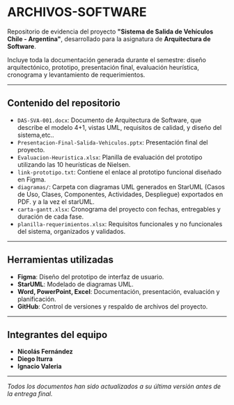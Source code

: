 # ARCHIVOS-SOFTWARE

Repositorio de evidencia del proyecto **"Sistema de Salida de Vehículos Chile - Argentina"**, desarrollado para la asignatura de **Arquitectura de Software**.

Incluye toda la documentación generada durante el semestre: diseño arquitectónico, prototipo, presentación final, evaluación heurística, cronograma y levantamiento de requerimientos.

---

## Contenido del repositorio

- `DAS-SVA-001.docx`: Documento de Arquitectura de Software, que describe el modelo 4+1, vistas UML, requisitos de calidad, y diseño del sistema,etc..
- `Presentacion-Final-Salida-Vehiculos.pptx`: Presentación final del proyecto.
- `Evaluacion-Heuristica.xlsx`: Planilla de evaluación del prototipo utilizando las 10 heurísticas de Nielsen.
- `link-prototipo.txt`: Contiene el enlace al prototipo funcional diseñado en Figma.
- `diagramas/`: Carpeta con diagramas UML generados en StarUML (Casos de Uso, Clases, Componentes, Actividades, Despliegue) exportados en PDF. y a la vez el starUML.
- `carta-gantt.xlsx`: Cronograma del proyecto con fechas, entregables y duración de cada fase.
- `planilla-requerimientos.xlsx`: Requisitos funcionales y no funcionales del sistema, organizados y validados.

---

## Herramientas utilizadas

- **Figma**: Diseño del prototipo de interfaz de usuario.
- **StarUML**: Modelado de diagramas UML.
- **Word, PowerPoint, Excel**: Documentación, presentación, evaluación y planificación.
- **GitHub**: Control de versiones y respaldo de archivos del proyecto.

---

## Integrantes del equipo

- **Nicolás Fernández** 
- **Diego Iturra**
- **Ignacio Valeria** 

---

 *Todos los documentos han sido actualizados a su última versión antes de la entrega final.*
